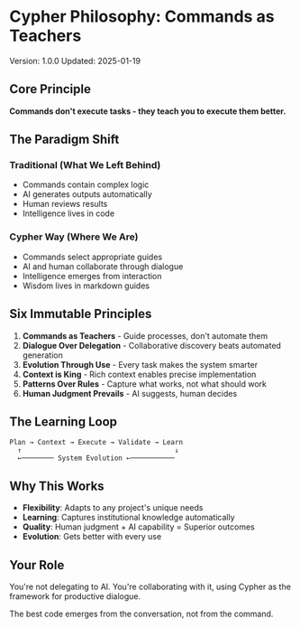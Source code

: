 # Cypher Philosophy: Commands as Teachers

Version: 1.0.0
Updated: 2025-01-19

## Core Principle

**Commands don't execute tasks - they teach you to execute them better.**

## The Paradigm Shift

### Traditional (What We Left Behind)
- Commands contain complex logic
- AI generates outputs automatically
- Human reviews results
- Intelligence lives in code

### Cypher Way (Where We Are)
- Commands select appropriate guides
- AI and human collaborate through dialogue
- Intelligence emerges from interaction
- Wisdom lives in markdown guides

## Six Immutable Principles

1. **Commands as Teachers** - Guide processes, don't automate them
2. **Dialogue Over Delegation** - Collaborative discovery beats automated generation
3. **Evolution Through Use** - Every task makes the system smarter
4. **Context is King** - Rich context enables precise implementation
5. **Patterns Over Rules** - Capture what works, not what should work
6. **Human Judgment Prevails** - AI suggests, human decides

## The Learning Loop

```
Plan → Context → Execute → Validate → Learn
  ↑                                      ↓
  ←──────── System Evolution ←───────────
```

## Why This Works

- **Flexibility**: Adapts to any project's unique needs
- **Learning**: Captures institutional knowledge automatically
- **Quality**: Human judgment + AI capability = Superior outcomes
- **Evolution**: Gets better with every use

## Your Role

You're not delegating to AI. You're collaborating with it, using Cypher as the framework for productive dialogue.

The best code emerges from the conversation, not from the command.